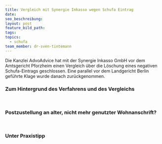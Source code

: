 ```yaml
---
title: Vergleich mit Synergie Inkasso wegen Schufa Eintrag
date:
seo_beschreibung:
layout: post
feature_bild_path:
tags:
topics:
  - schufa
team_member: dr-sven-tintemann
---
```


Die Kanzlei AdvoAdvice hat mit der Synergie Inkasso GmbH vor dem Amtsgericht Pforzheim einen Vergleich &uuml;ber die L&ouml;schung eines negativen Schufa-Eintrags geschlossen. Eine parallel vor dem Landgericht Berlin gef&uuml;hrte Klage wurde danach zur&uuml;ckgenommen.

### Zum Hintergrund des Verfahrens und des Vergleichs

&nbsp;

### Postzustellung an alter, nicht mehr genutzter Wohnanschrift?

&nbsp;

### Unter Praxistipp

&nbsp;